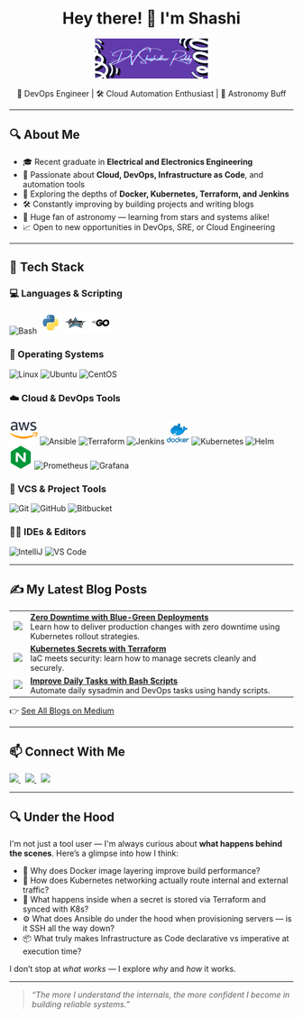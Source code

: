 <h1 align="center">Hey there! 👋 I'm Shashi</h1>

<p align="center">
  <img src="https://github.com/Shashi2504/Shashi2504/blob/main/Profile.png?raw=true" width="200" />
</p>

<p align="center">
🚀 DevOps Engineer | 🛠 Cloud Automation Enthusiast | 🌌 Astronomy Buff  
</p>

---

## 🔍 About Me

- 🎓 Recent graduate in **Electrical and Electronics Engineering**
- 🧠 Passionate about **Cloud, DevOps, Infrastructure as Code**, and automation tools
- 🌱 Exploring the depths of **Docker, Kubernetes, Terraform, and Jenkins**
- 🛠️ Constantly improving by building projects and writing blogs
- 🌌 Huge fan of astronomy — learning from stars and systems alike!
- 📈 Open to new opportunities in DevOps, SRE, or Cloud Engineering

---

## 🚀 Tech Stack

### 💻 Languages & Scripting
<p>
  <img src="https://www.vectorlogo.zone/logos/gnu_bash/gnu_bash-icon.svg" title="Bash" width="40"/>
  <img src="https://raw.githubusercontent.com/github/explore/master/topics/python/python.png" title="Python" width="40"/>
  <img src="https://raw.githubusercontent.com/github/explore/master/topics/groovy/groovy.png" title="Groovy" width="40"/>
  <img src="https://raw.githubusercontent.com/github/explore/master/topics/go/go.png" title="Golang" width="40"/>
</p>

### 🐧 Operating Systems
<p>
  <img src="https://brandlogos.net/wp-content/uploads/2020/03/Linux-logo.png" title="Linux" width="40"/>
  <img src="https://www.vectorlogo.zone/logos/ubuntu/ubuntu-icon.svg" title="Ubuntu" width="40"/>
  <img src="https://www.vectorlogo.zone/logos/centos/centos-icon.svg" title="CentOS" width="40"/>
</p>

### ☁️ Cloud & DevOps Tools
<p>
  <img src="https://raw.githubusercontent.com/devicons/devicon/master/icons/amazonwebservices/amazonwebservices-original-wordmark.svg" title="AWS" width="50"/>
  <img src="https://www.vectorlogo.zone/logos/ansible/ansible-icon.svg" title="Ansible" width="40"/>
  <img src="https://www.vectorlogo.zone/logos/terraformio/terraformio-icon.svg" title="Terraform" width="40"/>
  <img src="https://www.vectorlogo.zone/logos/jenkins/jenkins-icon.svg" title="Jenkins" width="40"/>
  <img src="https://raw.githubusercontent.com/github/explore/master/topics/docker/docker.png" title="Docker" width="40"/>
  <img src="https://www.vectorlogo.zone/logos/kubernetes/kubernetes-icon.svg" title="Kubernetes" width="40"/>
  <img src="https://www.vectorlogo.zone/logos/helmsh/helmsh-icon.svg" title="Helm" width="40"/>
  <img src="https://raw.githubusercontent.com/github/explore/master/topics/nginx/nginx.png" title="Nginx" width="40"/>
  <img src="https://www.vectorlogo.zone/logos/prometheusio/prometheusio-icon.svg" title="Prometheus" width="40"/>
  <img src="https://www.vectorlogo.zone/logos/grafana/grafana-icon.svg" title="Grafana" width="40"/>
</p>

### 🔧 VCS & Project Tools
<p>
  <img src="https://www.vectorlogo.zone/logos/git-scm/git-scm-icon.svg" title="Git" width="40"/>
  <img src="https://www.vectorlogo.zone/logos/github/github-icon.svg" title="GitHub" width="40"/>
  <img src="https://www.vectorlogo.zone/logos/bitbucket/bitbucket-icon.svg" title="Bitbucket" width="40"/>
</p>

### 🧑‍💻 IDEs & Editors
<p>
  <img src="https://cdn.worldvectorlogo.com/logos/intellij-idea-1.svg" title="IntelliJ" width="40"/>
  <img src="https://www.vectorlogo.zone/logos/visualstudio_code/visualstudio_code-icon.svg" title="VS Code" width="40"/>
</p>

---

## ✍️ My Latest Blog Posts

<!-- MEDIUM_BLOG:START -->
<table>
<tr>
<td><img src="https://miro.medium.com/v2/resize:fit:640/format:webp/1*gYg8driE-oB9w6y5MNS5Pw.jpeg" width="100px"/></td>
<td><a href="https://medium.com/weeklycloud/how-to-achieve-zero-downtime-with-blue-green-deployments-in-kubernetes-f16612b5c257"><strong>Zero Downtime with Blue-Green Deployments</strong></a><br>Learn how to deliver production changes with zero downtime using Kubernetes rollout strategies.</td>
</tr>
<tr>
<td><img src="https://miro.medium.com/v2/resize:fit:640/format:webp/1*oKgF3wdAK7bM2Mr-ImUVOw.png" width="100px"/></td>
<td><a href="https://medium.com/weeklycloud/how-to-manage-your-kubernetes-secrets-with-terraform-e41dce31e9df"><strong>Kubernetes Secrets with Terraform</strong></a><br>IaC meets security: learn how to manage secrets cleanly and securely.</td>
</tr>
<tr>
<td><img src="https://miro.medium.com/v2/resize:fit:640/format:webp/1*nJhabZ_k2RckDJ2HO3ravA.jpeg" width="100px"/></td>
<td><a href="https://medium.com/weeklycloud/how-these-bash-scripts-improve-you-daily-tasks-b215ebaf6020"><strong>Improve Daily Tasks with Bash Scripts</strong></a><br>Automate daily sysadmin and DevOps tasks using handy scripts.</td>
</tr>
</table>
<!-- MEDIUM_BLOG:END -->

👉 [See All Blogs on Medium](https://medium.com/@shashi_2912)

---

## 📫 Connect With Me

<div>
  <a href="mailto:shashireddy0403@gmail.com" target="_blank">
    <img src="https://user-images.githubusercontent.com/85930567/175770833-302b4ef2-faeb-421f-88eb-744737a4ad74.png" height="40"/>
  </a>&nbsp;
  <a href="https://www.linkedin.com/in/d-v-shashidhar-reddy-9614291b7/" target="_blank">
    <img src="https://user-images.githubusercontent.com/85930567/175769904-8f101a4f-5415-4855-83d8-11e8c1ee37b1.png" height="40"/>
  </a>&nbsp;
  <a href="https://www.instagram.com/shashi_d04/" target="_blank">
    <img src="https://user-images.githubusercontent.com/85930567/175769762-aa808175-4426-428d-b383-8edd363c3573.png" height="40"/>
  </a>
</div>

---

## 🔍 Under the Hood

I'm not just a tool user — I'm always curious about **what happens behind the scenes**. Here’s a glimpse into how I think:

- 🧠 Why does Docker image layering improve build performance?
- 🔗 How does Kubernetes networking actually route internal and external traffic?
- 🔐 What happens inside when a secret is stored via Terraform and synced with K8s?
- ⚙️ What does Ansible do under the hood when provisioning servers — is it SSH all the way down?
- 📦 What truly makes Infrastructure as Code declarative vs imperative at execution time?

I don’t stop at *what works* — I explore *why* and *how* it works.

---

> _“The more I understand the internals, the more confident I become in building reliable systems.”_


